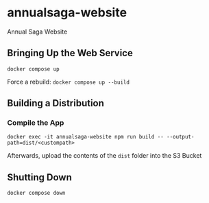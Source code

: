 # annualsaga-website
Annual Saga Website

## Bringing Up the Web Service

`docker compose up`

Force a rebuild: `docker compose up --build`

## Building a Distribution

### Compile the App

`docker exec -it annualsaga-website npm run build -- --output-path=dist/<custompath>`

Afterwards, upload the contents of the `dist` folder into the S3 Bucket

## Shutting Down

`docker compose down`
